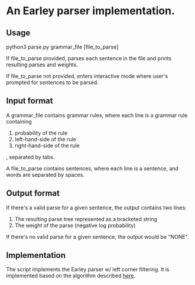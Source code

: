 # An Earley parser implementation.

## Usage
python3 parse.py grammar\_file [file\_to\_parse]

If file\_to\_parse provided, parses each sentence in the file and prints resulting parses and weights.

If file\_to\_parse not provided, enters interactive mode where user's prompted for sentences to be parsed.

## Input format
A grammar\_file contains grammar rules, where each line is a grammar rule containing

1. probability of the rule  
2. left-hand-side of the rule  
3. right-hand-side of the rule

, separated by tabs.

A file\_to\_parse contains sentences, where each line is a sentence, and words are separated by spaces.

## Output format
If there's a valid parse for a given sentence, the output contains two lines: 

1. The resulting parse tree represented as a bracketed string
2. The weight of the parse (negative log probability)

If there's no valid parse for a given sentence, the output would be "NONE".

## Implementation
The script implements the Earley parser w/ left corner filtering. It is implemented based on the algorithm described [here](http://www.cs.jhu.edu/~jason/465/PDFSlides/lect10-earley.pdf).